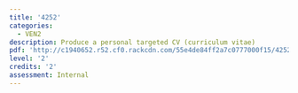 ```yaml
---
title: '4252'
categories:
  - VEN2
description: Produce a personal targeted CV (curriculum vitae)
pdf: 'http://c1940652.r52.cf0.rackcdn.com/55e4de84ff2a7c0777000f15/4252.pdf'
level: '2'
credits: '2'
assessment: Internal
---
```


